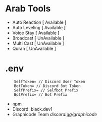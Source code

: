 # Arab Tools

- Auto Reaction [ Available ]
- Auto Leveling [ Available ]
- Voice Stay [ Available ]
- Broadcast [ UnAvailable ]
- Multi Cast [ UnAvailable ]
- Quran [ UnAvailable ]

# .env

```
    SelfToken= // Discord User Token
    BotToken= // Discord Bot Token
    SelfPrefix= // Selfbot Prefix
    BotPrefix= // Bot Prefix
```

- [npm](https://www.npmjs.com/package/arab-tools)
- Discord: black.dev1
- Graphicode Team *discord.gg/graphicode*